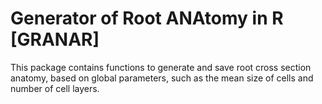 # Generator of Root ANAtomy in R [GRANAR]

This package contains functions to generate and save root cross section anatomy, based on global parameters, such as the mean size of cells and number of cell layers. 
